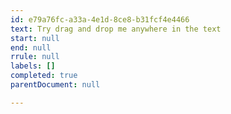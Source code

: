 ```yaml
---
id: e79a76fc-a33a-4e1d-8ce8-b31fcf4e4466
text: Try drag and drop me anywhere in the text
start: null
end: null
rrule: null
labels: []
completed: true
parentDocument: null

---
```


